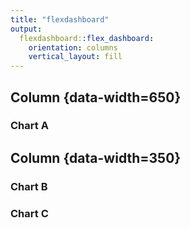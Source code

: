 ```yaml
---
title: "flexdashboard"
output: 
  flexdashboard::flex_dashboard:
    orientation: columns
    vertical_layout: fill
---
```




Column {data-width=650}
-----------------------------------------------------------------------

### Chart A



Column {data-width=350}
-----------------------------------------------------------------------

### Chart B



### Chart C



